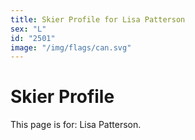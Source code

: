```yaml
---
title: Skier Profile for Lisa Patterson
sex: "L"
id: "2501"
image: "/img/flags/can.svg" 
---
```


# Skier Profile

This page is for: Lisa Patterson.
    